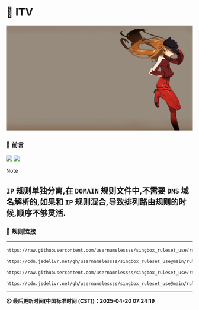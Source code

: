 
# 🧸 ITV
![](https://raw.githubusercontent.com/usernamelessss/picture-bed/main/images/202504042256831.jpg)
### 📣 前言
![](https://shields.io/badge/-移除重复规则-ff69b4) ![](https://shields.io/badge/-IP&nbsp;规则单独存放不与&nbsp;DOMAIN&nbsp;等混合-green)
> [!NOTE]
**`IP` 规则单独分离,在 `DOMAIN` 规则文件中,不需要 `DNS` 域名解析的,如果和 `IP` 规则混合,导致排列路由规则的时候,顺序不够灵活.**
---

###  🔗 规则链接
---

```url
https://raw.githubusercontent.com/usernamelessss/singbox_ruleset_use/refs/heads/main/rule/ITV/ITV_No_IP.json
```

```url
https://cdn.jsdelivr.net/gh/usernamelessss/singbox_ruleset_use@main/rule/ITV/ITV_No_IP.json
```

```url
https://raw.githubusercontent.com/usernamelessss/singbox_ruleset_use/refs/heads/main/rule/ITV/ITV_No_IP.srs
```

```url
https://cdn.jsdelivr.net/gh/usernamelessss/singbox_ruleset_use@main/rule/ITV/ITV_No_IP.srs
```

---
**⏲️ 最后更新时间(中国标准时间 (CST))：2025-04-20 07:24:19**